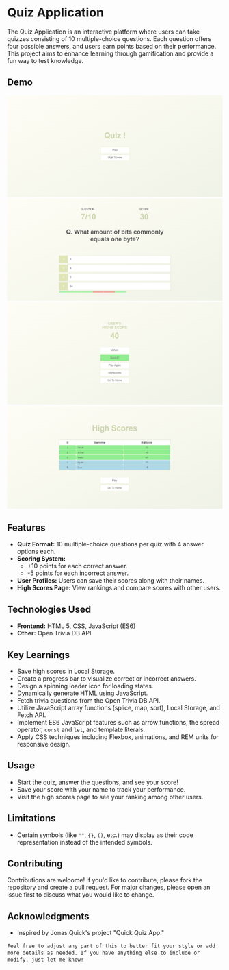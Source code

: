 # Quiz Application

The Quiz Application is an interactive platform where users can take quizzes consisting of 10 multiple-choice questions. Each question offers four possible answers, and users earn points based on their performance. This project aims to enhance learning through gamification and provide a fun way to test knowledge.

## Demo

![HomePage](./Demo/HomePage.png)
![GamePage](./Demo/GamePage.png)
![EndPage](./Demo/EndPage.png)
![HighscorePage](./Demo/HighscorePage.png)

## Features

- **Quiz Format:** 10 multiple-choice questions per quiz with 4 answer options each.
- **Scoring System:**
  - +10 points for each correct answer.
  - -5 points for each incorrect answer.
- **User Profiles:** Users can save their scores along with their names.
- **High Scores Page:** View rankings and compare scores with other users.

## Technologies Used

- **Frontend:** HTML 5, CSS, JavaScript (ES6)
- **Other:** Open Trivia DB API

## Key Learnings

- Save high scores in Local Storage.
- Create a progress bar to visualize correct or incorrect answers.
- Design a spinning loader icon for loading states.
- Dynamically generate HTML using JavaScript.
- Fetch trivia questions from the Open Trivia DB API.
- Utilize JavaScript array functions (splice, map, sort), Local Storage, and Fetch API.
- Implement ES6 JavaScript features such as arrow functions, the spread operator, `const` and `let`, and template literals.
- Apply CSS techniques including Flexbox, animations, and REM units for responsive design.

## Usage

- Start the quiz, answer the questions, and see your score!
- Save your score with your name to track your performance.
- Visit the high scores page to see your ranking among other users.

## Limitations

- Certain symbols (like `""`, `{}`, `()`, etc.) may display as their code representation instead of the intended symbols.

## Contributing

Contributions are welcome! If you'd like to contribute, please fork the repository and create a pull request. For major changes, please open an issue first to discuss what you would like to change.

## Acknowledgments

- Inspired by Jonas Quick's project "Quick Quiz App."

```
Feel free to adjust any part of this to better fit your style or add more details as needed. If you have anything else to include or modify, just let me know!
```
